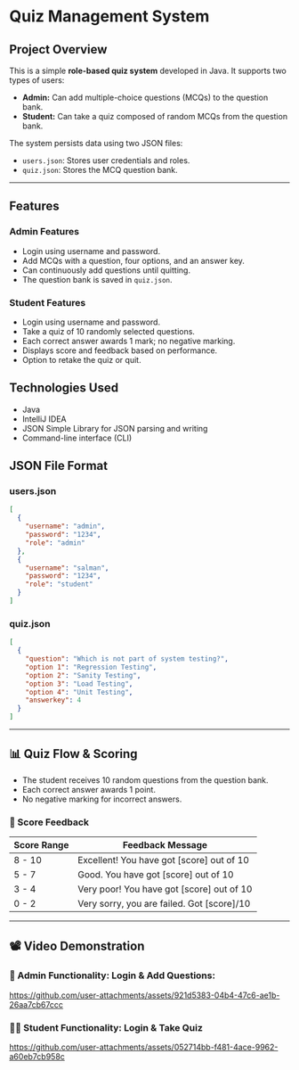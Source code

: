 # Quiz Management System

## Project Overview
This is a simple **role-based quiz system** developed in Java. It supports two types of users:

- **Admin:** Can add multiple-choice questions (MCQs) to the question bank.
- **Student:** Can take a quiz composed of random MCQs from the question bank.

The system persists data using two JSON files:
- `users.json`: Stores user credentials and roles.
- `quiz.json`: Stores the MCQ question bank.

---

## Features

### Admin Features
- Login using username and password.
- Add MCQs with a question, four options, and an answer key.
- Can continuously add questions until quitting.
- The question bank is saved in `quiz.json`.

### Student Features
- Login using username and password.
- Take a quiz of 10 randomly selected questions.
- Each correct answer awards 1 mark; no negative marking.
- Displays score and feedback based on performance.
- Option to retake the quiz or quit.

## Technologies Used
- Java
- IntelliJ IDEA
- JSON Simple Library for JSON parsing and writing
- Command-line interface (CLI)

## JSON File Format

### users.json

```json
[
  {
    "username": "admin",
    "password": "1234",
    "role": "admin"
  },
  {
    "username": "salman",
    "password": "1234",
    "role": "student"
  }
]
```

### quiz.json

```json
[
  {
    "question": "Which is not part of system testing?",
    "option 1": "Regression Testing",
    "option 2": "Sanity Testing",
    "option 3": "Load Testing",
    "option 4": "Unit Testing",
    "answerkey": 4
  }
]
```


---

## 📊 Quiz Flow & Scoring

- The student receives 10 random questions from the question bank.
- Each correct answer awards 1 point.
- No negative marking for incorrect answers.

### 🧮 Score Feedback

| Score Range | Feedback Message                            |
|-------------|---------------------------------------------|
| 8 - 10      | Excellent! You have got [score] out of 10   |
| 5 - 7       | Good. You have got [score] out of 10        |
| 3 - 4       | Very poor! You have got [score] out of 10   |
| 0 - 2       | Very sorry, you are failed. Got [score]/10  |

---

## 📽️ Video Demonstration

### 🔐 Admin Functionality: Login & Add Questions:
https://github.com/user-attachments/assets/921d5383-04b4-47c6-ae1b-26aa7cb67ccc

### 🧑‍🎓 Student Functionality: Login & Take Quiz
https://github.com/user-attachments/assets/052714bb-f481-4ace-9962-a60eb7cb958c
